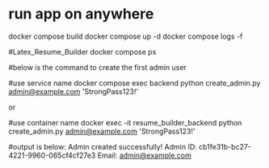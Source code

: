 

# run app on anywhere
docker compose build
docker compose up -d
docker compose logs -f

#Latex_Resume_Builder
docker compose ps


#below is the command to create the first admin user

#use service name
docker compose exec backend python create_admin.py admin@example.com 'StrongPass123!'

or

#use container name
docker exec -it resume_builder_backend python create_admin.py admin@example.com 'StrongPass123!'


#output is below:
Admin created successfully!
Admin ID: cb1fe31b-bc27-4221-9960-065cf4cf27e3
Email: admin@example.com



# 

